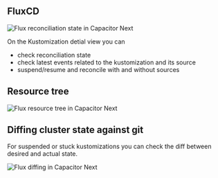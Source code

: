 ## FluxCD

![Flux reconciliation state in Capacitor Next](media/flux.png)

On the Kustomization detial view you can
- check reconciliation state
- check latest events related to the kustomization and its source
- suspend/resume and reconcile with and without sources

## Resource tree

![Flux resource tree in Capacitor Next](media/flux-tree.png)

## Diffing cluster state against git

For suspended or stuck kustomizations you can check the diff between desired and actual state.

![Flux diffing in Capacitor Next](media/flux-diffing.png)
